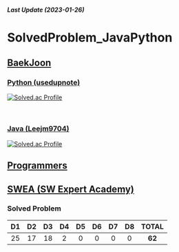 ##### Last Update (2023-01-26)

# SolvedProblem_JavaPython

## <a href = "https://www.acmicpc.net/"> BaekJoon </a>
### <a href = "https://www.acmicpc.net/user/usedupnote"> Python (usedupnote) </a>

[![Solved.ac Profile](http://mazassumnida.wtf/api/v2/generate_badge?boj=usedupnote)](https://solved.ac/usedupnote/)

<br>

### <a href = "https://www.acmicpc.net/user/leejm9704"> Java (Leejm9704) </a>

[![Solved.ac Profile](http://mazassumnida.wtf/api/v2/generate_badge?boj=leejm9704)](https://solved.ac/leejm9704/)

## <a href = "https://programmers.co.kr/?utm_source=google&utm_medium=cpc&utm_campaign=brand_prgms_pc&gclid=Cj0KCQiAw8OeBhCeARIsAGxWtUyIohP4MNShzOqMw2Jjrs_2US8ph7JdeK2FLC3z_ZxoW9sdedNClecaAnUfEALw_wcB"> Programmers </a>

## <a href = "https://swexpertacademy.com/main/main.do"> SWEA (SW Expert Academy) </a>


### Solved Problem
| D1 | D2 | D3 | D4 | D5 | D6 | D7 | D8 | **TOTAL** |
|:--:|:--:|:--:|:--:|:--:|:--:|:--:|:--:|:--:|
| 25 | 17 | 18 | 2 | 0 | 0 | 0 | 0 |**62**|
